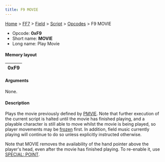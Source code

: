 ```yaml
---
title: F9 MOVIE
---
```


[Home](../../../../Main%20Page.md) > [FF7](../../../../FF7.md) > [Field](../../../Field.md) > [Script](../../Script.md) > [Opcodes](../Opcodes.md) > F9 MOVIE

-   Opcode: **0xF9**
-   Short name: **MOVIE**
-   Long name: Play Movie

#### Memory layout

| 0xF9 |
|------|

#### Arguments

None.

#### Description

Plays the movie previously defined by [PMVIE][]. Note that further
execution of the current script is halted until the movie has finished
playing, and a playable character is still able to move whilst the movie
is being played, so player movements may be [frozen][] first. In
addition, field music currently playing will continue to do so unless
explicitly instructed otherwise.

Note that MOVIE removes the availability of the hand pointer above the
player's head, even after the movie has finished playing. To re-enable
it, use [SPECIAL: POINT][].

  [PMVIE]: F8%20PMVIE.md "wikilink"
  [frozen]: 33%20UC.md "wikilink"
  [SPECIAL: POINT]: 0F%20SPECIAL/F5%20POINT.md
    "wikilink"

